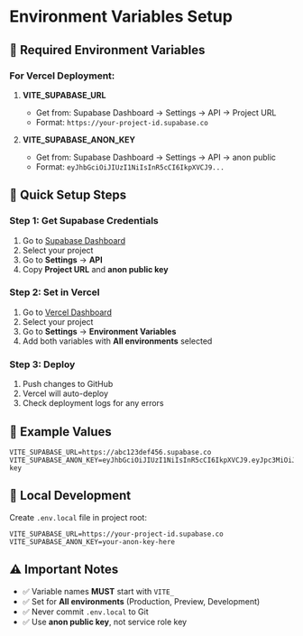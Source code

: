 # Environment Variables Setup

## 🔑 **Required Environment Variables**

### **For Vercel Deployment:**

1. **VITE_SUPABASE_URL**
   - Get from: Supabase Dashboard → Settings → API → Project URL
   - Format: `https://your-project-id.supabase.co`

2. **VITE_SUPABASE_ANON_KEY**
   - Get from: Supabase Dashboard → Settings → API → anon public
   - Format: `eyJhbGciOiJIUzI1NiIsInR5cCI6IkpXVCJ9...`

## 🚀 **Quick Setup Steps**

### **Step 1: Get Supabase Credentials**
1. Go to [Supabase Dashboard](https://supabase.com/dashboard)
2. Select your project
3. Go to **Settings** → **API**
4. Copy **Project URL** and **anon public key**

### **Step 2: Set in Vercel**
1. Go to [Vercel Dashboard](https://vercel.com/dashboard)
2. Select your project
3. Go to **Settings** → **Environment Variables**
4. Add both variables with **All environments** selected

### **Step 3: Deploy**
1. Push changes to GitHub
2. Vercel will auto-deploy
3. Check deployment logs for any errors

## 📝 **Example Values**

```env
VITE_SUPABASE_URL=https://abc123def456.supabase.co
VITE_SUPABASE_ANON_KEY=eyJhbGciOiJIUzI1NiIsInR5cCI6IkpXVCJ9.eyJpc3MiOiJzdXBhYmFzZSIsInJlZiI6ImFiYzEyM2RlZjQ1NiIsInJvbGUiOiJhbm9uIiwiaWF0IjoxNjM5NzQ5NjAwLCJleHAiOjE5NTUzMjU2MDB9.example-key
```

## 🔧 **Local Development**

Create `.env.local` file in project root:

```env
VITE_SUPABASE_URL=https://your-project-id.supabase.co
VITE_SUPABASE_ANON_KEY=your-anon-key-here
```

## ⚠️ **Important Notes**

- ✅ Variable names **MUST** start with `VITE_`
- ✅ Set for **All environments** (Production, Preview, Development)
- ✅ Never commit `.env.local` to Git
- ✅ Use **anon public key**, not service role key 
